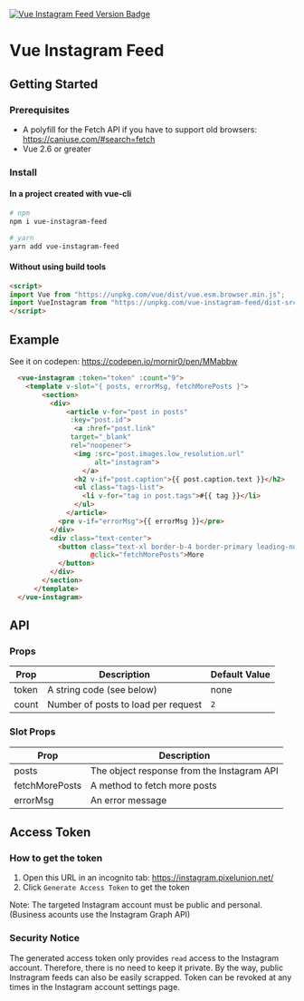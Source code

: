 [![Vue Instagram Feed Version Badge](https://img.shields.io/npm/v/vue-instagram-feed.svg?style=for-the-badge&color=#41b883)](https://www.npmjs.com/package/vue-instagram-feed)

# Vue Instagram Feed

## Getting Started

### Prerequisites
- A polyfill for the Fetch API if you have to support old browsers:
https://caniuse.com/#search=fetch
- Vue 2.6 or greater

### Install

#### In a project created with vue-cli

``` bash
# npm
npm i vue-instagram-feed
```

``` bash
# yarn
yarn add vue-instagram-feed
```

#### Without using build tools

```html
<script>
import Vue from "https://unpkg.com/vue/dist/vue.esm.browser.min.js";
import VueInstagram from "https://unpkg.com/vue-instagram-feed/dist-src/index.min.js";
</script>
```

## Example
See it on codepen: https://codepen.io/mornir0/pen/MMabbw

```html
  <vue-instagram :token="token" :count="9">
    <template v-slot="{ posts, errorMsg, fetchMorePosts }">
        <section>
          <div>
              <article v-for="post in posts"
               :key="post.id">
                <a :href="post.link"
               target="_blank"
               rel="noopener">
                <img :src="post.images.low_resolution.url"
                     alt="instagram">
                  </a>
                <h2 v-if="post.caption">{{ post.caption.text }}</h2>
                <ul class="tags-list">
                  <li v-for="tag in post.tags">#{{ tag }}</li>
                </ul>
              </article>
            <pre v-if="errorMsg">{{ errorMsg }}</pre>
          </div>
          <div class="text-center">
            <button class="text-xl border-b-4 border-primary leading-none"
                    @click="fetchMorePosts">More
            </button>
          </div>
        </section>
      </template>
  </vue-instagram>
```

## API

### Props
| Prop     	| Description                                          	| Default Value   	|
|----------	|------------------------------------------------------	|-----------------	|
| token     | A string code (see below)                             | none            	|
| count   	| Number of posts to load per request               	  | `2`             	|

### Slot Props

| Prop     	| Description                                          	
|----------	|------------------------------------------------------	
| posts     | The object response from the Instagram API
| fetchMorePosts  | A method to fetch more posts      	  
| errorMsg  | An error message

## Access Token

### How to get the token

1. Open this URL in an incognito tab: https://instagram.pixelunion.net/
2. Click `Generate Access Token` to get the token

Note: The targeted Instagram account must be public and personal. (Business acounts use the Instagram Graph API)

### Security Notice
The generated access token only provides `read` access to the Instagram account.
Therefore, there is no need to keep it private. By the way, public Instragram feeds can also be easily scrapped.
Token can be revoked at any times in the Instagram account settings page.
